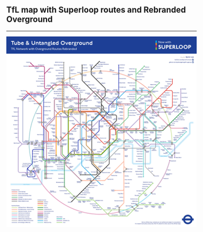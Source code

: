 ## TfL map with Superloop routes and Rebranded Overground

---

![thumbnail](https://github.com/sadhedgehog/tfl-ogloop/blob/main/TfL_OgLoop_v0509a_q8-72ppi.jpg)
